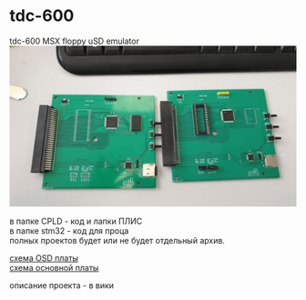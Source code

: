 # tdc-600
tdc-600 MSX floppy uSD emulator
![](https://github.com/RW9UAO/tdc-600/blob/main/doc/mainb.gif)<br>

в папке CPLD - код и лапки ПЛИС<br>
в папке stm32 - код для проца<br>
полных проектов будет или не будет отдельный архив.<br>

[схема OSD платы](https://github.com/RW9UAO/tdc-600/blob/main/doc/fdc_ram_osd.PDF)<br>
[схема основной платы](https://github.com/RW9UAO/tdc-600/blob/main/doc/fdc_ram.PDF)<br>

описание проекта - в вики
